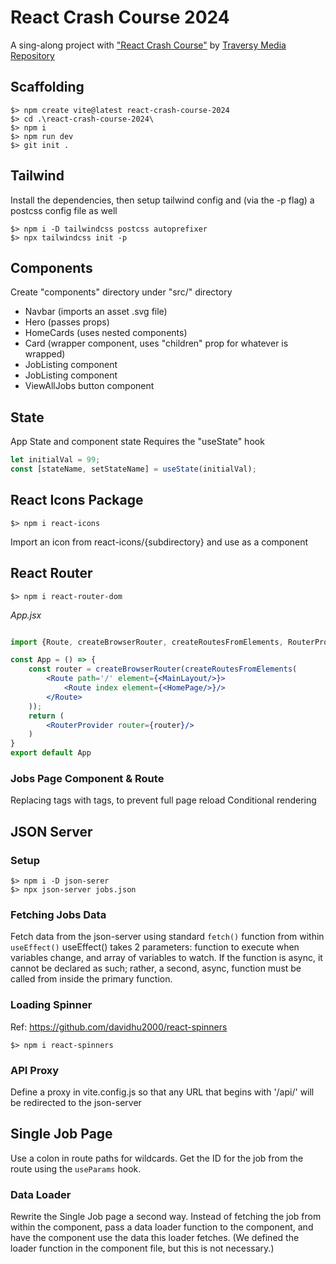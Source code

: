 # React Crash Course 2024

A sing-along project with ["React Crash Course"](https://www.youtube.com/watch?v=LDB4uaJ87e0)
by [Traversy Media](https://www.youtube.com/@TraversyMedia)
[Repository](https://github.com/bradtraversy/react-crash-2024)

## Scaffolding

```shell
$> npm create vite@latest react-crash-course-2024
$> cd .\react-crash-course-2024\
$> npm i
$> npm run dev
$> git init .
```

## Tailwind

Install the dependencies, then setup tailwind config and (via the -p flag) a postcss config file as well

```shell
$> npm i -D tailwindcss postcss autoprefixer
$> npx tailwindcss init -p
```

## Components

Create "components" directory under "src/" directory

- Navbar (imports an asset .svg file)
- Hero (passes props)
- HomeCards (uses nested components)
- Card (wrapper component, uses "children" prop for whatever is wrapped)
- JobListing component
- JobListing component
- ViewAllJobs button component

## State

App State and component state
Requires the "useState" hook

```js
let initialVal = 99;
const [stateName, setStateName] = useState(initialVal);
```

## React Icons Package

```shell
$> npm i react-icons
```

Import an icon from react-icons/{subdirectory} and use as a component

## React Router

```shell
$> npm i react-router-dom
```

_App.jsx_

```jsx

import {Route, createBrowserRouter, createRoutesFromElements, RouterProvider} from 'react-router-dom';

const App = () => {
    const router = createBrowserRouter(createRoutesFromElements(
        <Route path='/' element={<MainLayout/>}>
            <Route index element={<HomePage/>}/>
        </Route>
    ));
    return (
        <RouterProvider router={router}/>
    )
}
export default App
```

### Jobs Page Component & Route
Replacing <a> tags with <link> tags, to prevent full page reload
Conditional rendering

## JSON Server

### Setup
```shell
$> npm i -D json-serer
$> npx json-server jobs.json
```

### Fetching Jobs Data

Fetch data from the json-server using standard `fetch()` function from within `useEffect()`
useEffect() takes 2 parameters: function to execute when variables change, and array of variables to watch.
If the function is async, it cannot be declared as such;
rather, a second, async, function must be called from inside the primary function.

### Loading Spinner

Ref: https://github.com/davidhu2000/react-spinners

```shell
$> npm i react-spinners
```

### API Proxy

Define a proxy in vite.config.js so that any URL that begins with '/api/'
will be redirected to the json-server

## Single Job Page

Use a colon in route paths for wildcards.
Get the ID for the job from the route using the `useParams` hook.

### Data Loader

Rewrite the Single Job page a second way. Instead of fetching the job from within the component,
pass a data loader function to the component, and have the component use the data this loader fetches.
(We defined the loader function in the component file, but this is not necessary.)


